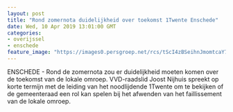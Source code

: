 ```yaml
---
layout: post
title: "Rond zomernota duidelijkheid over toekomst 1Twente Enschede"
date: Wed, 10 Apr 2019 13:01:00 GMT
categories: 
- overijssel 
- enschede 
feature_image: "https://images0.persgroep.net/rcs/tScI4zBSeihnJmomtcaY7coIuf8/diocontent/119590603/_fitwidth/400/?appId=21791a8992982cd8da851550a453bd7f&quality=0.7"
---
```


ENSCHEDE - Rond de zomernota zou er duidelijkheid moeten komen over de toekomst van de lokale omroep. VVD-raadslid Joost Nijhuis spreekt op korte termijn met de leiding van het noodlijdende 1Twente om te bekijken of de gemeenteraad een rol kan spelen bij het afwenden van het faillissement van de lokale omroep.

